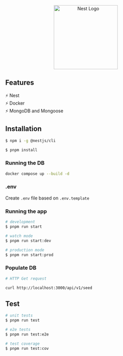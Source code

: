 <p align="center">
  <a href="http://nestjs.com/" target="blank"><img src="https://nestjs.com/img/logo-small.svg" width="200" alt="Nest Logo" /></a>
</p>

## Features

⚡️ Nest\
⚡️ Docker\
⚡️ MongoDB and Mongoose

## Installation

```bash
$ npm i -g @nestjs/cli
```

```bash
$ pnpm install
```

### Running the DB

```bash
docker compose up --build -d
```

### .env

Create `.env` file based on `.env.template`

### Running the app

```bash
# development
$ pnpm run start

# watch mode
$ pnpm run start:dev

# production mode
$ pnpm run start:prod
```

### Populate DB

```bash
# HTTP Get request

curl http://localhost:3000/api/v1/seed
```

## Test

```bash
# unit tests
$ pnpm run test

# e2e tests
$ pnpm run test:e2e

# test coverage
$ pnpm run test:cov
```
